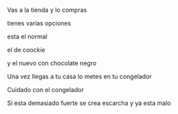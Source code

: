 Vas a la tienda y lo compras 

tienes varias opciones 

esta el normal 

el de coockie 

y el nuevo con chocolate negro 


Una vez llegas a tu casa lo metes en tu congelador 


Cuidado con el congelador 

Si esta demasiado fuerte se crea escarcha y ya esta malo 


